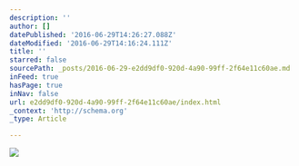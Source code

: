 ```yaml
---
description: ''
author: []
datePublished: '2016-06-29T14:26:27.088Z'
dateModified: '2016-06-29T14:16:24.111Z'
title: ''
starred: false
sourcePath: _posts/2016-06-29-e2dd9df0-920d-4a90-99ff-2f64e11c60ae.md
inFeed: true
hasPage: true
inNav: false
url: e2dd9df0-920d-4a90-99ff-2f64e11c60ae/index.html
_context: 'http://schema.org'
_type: Article

---
```

![](https://the-grid-user-content.s3-us-west-2.amazonaws.com/4ac2bc0b-d6e8-419f-9e25-c849ba58b50a.jpg)